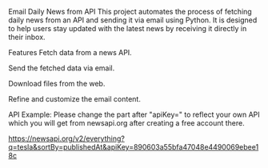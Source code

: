Email Daily News from API
This project automates the process of fetching daily news from an API and sending it via email using Python. It is designed to help users stay updated with the latest news by receiving it directly in their inbox.

Features
Fetch data from a news API.

Send the fetched data via email.

Download files from the web.

Refine and customize the email content.


API Example: 
Please change the part after "apiKey=" to reflect your own API which you will get from newsapi.org after creating a free account there.

https://newsapi.org/v2/everything?q=tesla&sortBy=publishedAt&apiKey=890603a55bfa47048e4490069ebee18c
